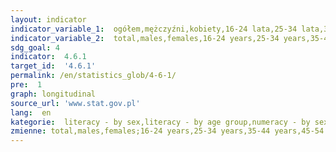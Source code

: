 ```yaml
---
layout: indicator
indicator_variable_1:  ogółem,mężczyźni,kobiety,16-24 lata,25-34 lata,35-44 lata,45-54 lata,55-65 lat,ogółem_,mężczyźni_,kobiety_,16-24 lata_,25-34 lata_,35-44 lata_,45-54 lata_,55-65 lat_
indicator_variable_2:  total,males,females,16-24 years,25-34 years,35-44 years,45-54 years,55-65 years,total_,males_,females_,16-24 years_,25-34 years_,35-44 years_,45-54 years_,55-65 years_
sdg_goal: 4
indicator:  4.6.1
target_id:  '4.6.1'
permalink: /en/statistics_glob/4-6-1/
pre:  1
graph: longitudinal
source_url: 'www.stat.gov.pl'
lang:  en
kategorie:  literacy - by sex,literacy - by age group,numeracy - by sex,numeracy - by age group
zmienne: total,males,females;16-24 years,25-34 years,35-44 years,45-54 years,55-65 years;total,males,females;16-24 years,25-34 years,35-44 years,45-54 years,55-65 years
---
```

